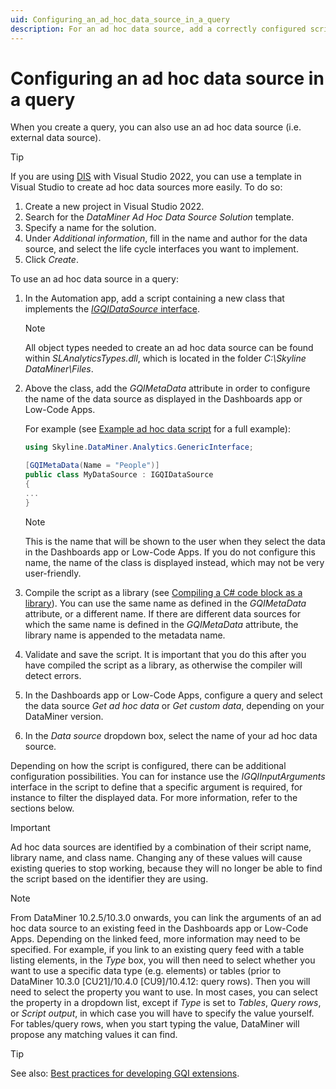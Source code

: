 ```yaml
---
uid: Configuring_an_ad_hoc_data_source_in_a_query
description: For an ad hoc data source, add a correctly configured script in the Automation app and select 'Get ad hoc data' and your source in the query config.
---
```


# Configuring an ad hoc data source in a query

When you create a query, you can also use an ad hoc data source (i.e. external data source).

> [!TIP]
> If you are using [DIS](xref:Overall_concept_of_the_DataMiner_Integration_Studio) with Visual Studio 2022, you can use a template in Visual Studio to create ad hoc data sources more easily. To do so:
>
> 1. Create a new project in Visual Studio 2022.
> 1. Search for the *DataMiner Ad Hoc Data Source Solution* template.
> 1. Specify a name for the solution.
> 1. Under *Additional information*, fill in the name and author for the data source, and select the life cycle interfaces you want to implement.
> 1. Click *Create*.

To use an ad hoc data source in a query:

1. In the Automation app, add a script containing a new class that implements the [*IGQIDataSource* interface](xref:GQI_IGQIDataSource).

   > [!NOTE]
   > All object types needed to create an ad hoc data source can be found within *SLAnalyticsTypes.dll*, which is located in the folder *C:\Skyline DataMiner\Files*.

1. Above the class, add the *GQIMetaData* attribute in order to configure the name of the data source as displayed in the Dashboards app or Low-Code Apps.

   For example (see [Example ad hoc data script](xref:Forwarding_dummy_data_to_GQI) for a full example):

   ```csharp
   using Skyline.DataMiner.Analytics.GenericInterface;

   [GQIMetaData(Name = "People")]
   public class MyDataSource : IGQIDataSource
   {
   ...
   }
   ```

   > [!NOTE]
   > This is the name that will be shown to the user when they select the data in the Dashboards app or Low-Code Apps. If you do not configure this name, the name of the class is displayed instead, which may not be very user-friendly.

1. Compile the script as a library (see [Compiling a C# code block as a library](xref:Compiling_a_CSharp_code_block_as_a_library)). You can use the same name as defined in the *GQIMetaData* attribute, or a different name. If there are different data sources for which the same name is defined in the *GQIMetaData* attribute, the library name is appended to the metadata name.

1. Validate and save the script. It is important that you do this after you have compiled the script as a library, as otherwise the compiler will detect errors.

1. In the Dashboards app or Low-Code Apps, configure a query and select the data source *Get ad hoc data* or *Get custom data*, depending on your DataMiner version.

1. In the *Data source* dropdown box, select the name of your ad hoc data source.

Depending on how the script is configured, there can be additional configuration possibilities. You can for instance use the *IGQIInputArguments* interface in the script to define that a specific argument is required, for instance to filter the displayed data. For more information, refer to the sections below.

> [!IMPORTANT]
> Ad hoc data sources are identified by a combination of their script name, library name, and class name. Changing any of these values will cause existing queries to stop working, because they will no longer be able to find the script based on the identifier they are using.

> [!NOTE]
> From DataMiner 10.2.5/10.3.0 onwards, you can link the arguments of an ad hoc data source to an existing feed in the Dashboards app or Low-Code Apps. Depending on the linked feed, more information may need to be specified. For example, if you link to an existing query feed with a table listing elements, in the *Type* box, you will then need to select whether you want to use a specific data type (e.g. elements) or tables (prior to DataMiner 10.3.0 [CU21]/10.4.0 [CU9]/10.4.12<!--RN 41075)-->: query rows). Then you will need to select the property you want to use. In most cases, you can select the property in a dropdown list, except if *Type* is set to *Tables*, *Query rows*, or *Script output*, in which case you will have to specify the value yourself. For tables/query rows, when you start typing the value, DataMiner will propose any matching values it can find.

> [!TIP]
> See also: [Best practices for developing GQI extensions](xref:GQI_Extensions_Best_Practices).
